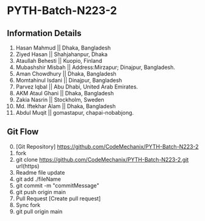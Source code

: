 # PYTH-Batch-N223-2

## Information Details

1. Hasan Mahmud || Dhaka, Bangladesh
2. Ziyed Hasan || Shahjahanpur, Dhaka
3. Ataullah Behesti || Kuopio, Finland
4. Mubashshir Misbah || Address:Mirzapur; Dinajpur, Bangladesh.
5. Aman Chowdhury || Dhaka, Bangladesh
6. Momtahinul Isdani || Dinajpur, Bangladesh
7. Parvez Iqbal || Abu Dhabi, United Arab Emirates.
8. AKM Ataul Ghani || Dhaka, Bangladesh
9. Zakia Nasrin || Stockholm, Sweden
10. Md. Iftekhar Alam || Dhaka, Bangladesh   
11. Abdul Muqit || gomastapur, chapai-nobabjong. 


## Git Flow
0. [Git Repository] https://github.com/CodeMechanix/PYTH-Batch-N223-2
1. fork 
2. git clone <https://github.com/CodeMechanix/PYTH-Batch-N223-2.git> url(https)
3. Readme file update
4. git add ./fileName
5. git commit -m "commitMessage"
6. git push origin main
7. Pull Request [Create pull request]
8. Sync fork 
9. git pull origin main 
